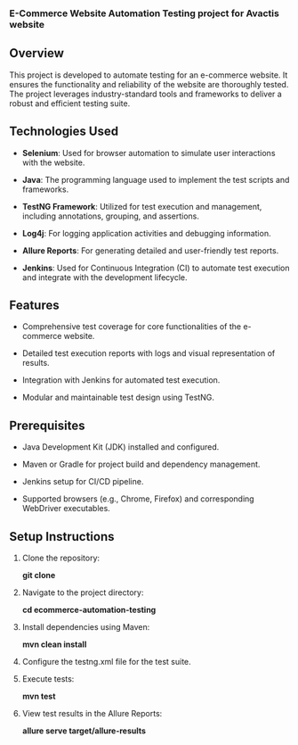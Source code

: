 ### E-Commerce Website Automation Testing project for Avactis website

## Overview

This project is developed to automate testing for an e-commerce website. It ensures the functionality and reliability of the website are thoroughly tested. The project leverages industry-standard tools and frameworks to deliver a robust and efficient testing suite.

## Technologies Used

- **Selenium**: Used for browser automation to simulate user interactions with the website.

- **Java**: The programming language used to implement the test scripts and frameworks.

- **TestNG Framework**: Utilized for test execution and management, including annotations, grouping, and assertions.

- **Log4j**: For logging application activities and debugging information.

- **Allure Reports**: For generating detailed and user-friendly test reports.

- **Jenkins**: Used for Continuous Integration (CI) to automate test execution and integrate with the development lifecycle.

## Features

- Comprehensive test coverage for core functionalities of the e-commerce website.

- Detailed test execution reports with logs and visual representation of results.

- Integration with Jenkins for automated test execution.

- Modular and maintainable test design using TestNG.

## Prerequisites

- Java Development Kit (JDK) installed and configured.

- Maven or Gradle for project build and dependency management.

- Jenkins setup for CI/CD pipeline.

- Supported browsers (e.g., Chrome, Firefox) and corresponding WebDriver executables.

## Setup Instructions

<ol>
  <li><p>Clone the repository:</p> <p><strong>  git clone</strong></p></li>
  <li><p>Navigate to the project directory:</p><p><strong>  cd ecommerce-automation-testing</strong></p></li>
  <li> <p>Install dependencies using Maven:</p> <p><strong>  mvn clean install</strong></p></li>
  <li>Configure the testng.xml file for the test suite.</li>
  <li><p>Execute tests:</p> <p><strong>  mvn test</strong></p></li>
  <li><p>View test results in the Allure Reports:</p> <p><strong>  allure serve target/allure-results</strong></p> </li>
</ol>





